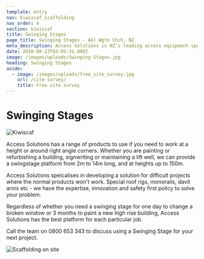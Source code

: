 ```yaml
---
template: entry
nav: kiwiscaf_scaffolding
nav_order: 4
section: kiwiscaf
title: Swinging Stages
page_title: Swinging Stages - Akl Wgtn Chch, NZ
meta_description: Access Solutions is NZ’s leading access equipment specialist. Buy or hire any access machinery from scissor lifts to scaffolding & more - Enquire today
date: 2018-08-23T03:05:31.808Z
image: /images/uploads/Swinging-Stages.jpg
heading: Swinging Stages
aside:
  - image: /images/uploads/free_site_survey.jpg
    url: /site-survey/
    title: Free site survey
---
```


# Swinging Stages

![Kiwiscaf](/images/uploads/kiwiscaf.jpg)

Access Solutions has a range of products to use if you need to work at a height or around right angle corners. Whether you are painting or refurbishing a building, signwriting or maintaining a lift well, we can provide a swingstage platform from 2m to 14m long, and at heights up to 150m.

Access Solutions speicalises in developing a solution for difficult projects where the normal products won't work. Special roof rigs, monorails, davit arms etc - we have the expertise, innovation and safety first policy to solve your problem.

Regardless of whether you need a swinging stage for one day to change a broken window or 3 months to paint a new high rise building, Access Solutions has the best platform for each particular job.

Call the team on 0800 653 343 to discuss using a Swinging Stage for your next project.

![Scaffolding on site](/images/uploads/Swinging-Stages-On-Site.jpg)
